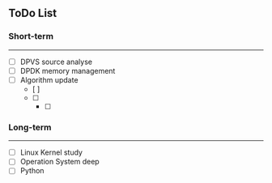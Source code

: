 ## ToDo List

### Short-term
---
* [ ] DPVS source analyse
* [ ] DPDK memory management
* [ ] Algorithm update
    - [ ]
    - [ ]
        - [ ]

### Long-term
---
* [ ] Linux Kernel study
* [ ] Operation System deep
* [ ] Python 